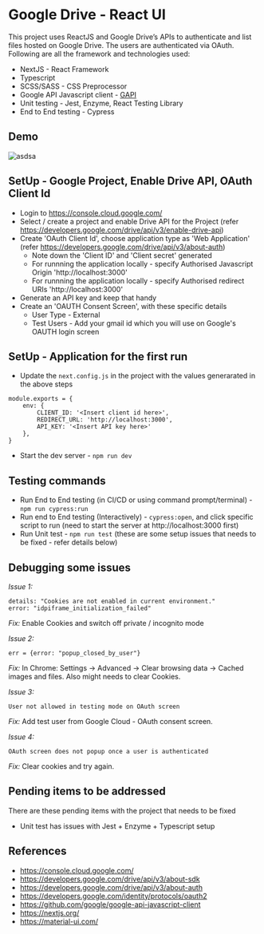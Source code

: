# Google Drive  - React UI

This project uses ReactJS and Google Drive’s APIs to authenticate and list files hosted on Google Drive. The users are authenticated via OAuth. 
Following are all the framework and technologies used:
* NextJS - React Framework
* Typescript
* SCSS/SASS - CSS Preprocessor
* Google API Javascript client - [GAPI](https://github.com/google/google-api-javascript-client)
* Unit testing - Jest, Enzyme, React Testing Library
* End to End testing - Cypress

## Demo

![asdsa](public/versal.svg)

## SetUp - Google Project, Enable Drive API, OAuth Client Id

* Login to https://console.cloud.google.com/
* Select / create a project and enable Drive API for the Project (refer https://developers.google.com/drive/api/v3/enable-drive-api)
* Create 'OAuth Client Id', choose application type as 'Web Application' (refer https://developers.google.com/drive/api/v3/about-auth)
  * Note down the 'Client ID' and 'Client secret' generated
  * For runnning the application locally - specify Authorised Javascript Origin 'http://localhost:3000'
  * For runnning the application locally - specify Authorised redirect URIs 'http://localhost:3000'
* Generate an API key and keep that handy
* Create an 'OAUTH Consent Screen', with these specific details
  * User Type - External
  * Test Users - Add your gmail id which you will use on Google's OAUTH login screen

## SetUp - Application for the first run

* Update the `next.config.js` in the project with the values generarated in the above steps

```
module.exports = {
    env: {
        CLIENT_ID: '<Insert client id here>',
        REDIRECT_URL: 'http://localhost:3000',
        API_KEY: '<Insert API key here>'
    },
}
```
* Start the dev server - `npm run dev`

## Testing commands

* Run End to End testing (in CI/CD or using command prompt/terminal) - `npm run cypress:run`
* Run end to End testing (Interactively) - `cypress:open`, and click specific script to run (need to start the server at http://localhost:3000 first)
* Run Unit test - `npm run test` (these are some setup issues that needs to be fixed - refer details below)

## Debugging some issues

*Issue 1:*
```
details: "Cookies are not enabled in current environment."
error: "idpiframe_initialization_failed"

```
*Fix:* Enable Cookies and switch off private / incognito mode

*Issue 2:*
```
err = {error: "popup_closed_by_user"}

```
*Fix:* In Chrome: Settings → Advanced → Clear browsing data → Cached images and files. Also might needs to clear Cookies.

*Issue 3:*
```
User not allowed in testing mode on OAuth screen

```
*Fix:* Add test user from Google Cloud - OAuth consent screen.

*Issue 4:*
```
OAuth screen does not popup once a user is authenticated

```
*Fix:* Clear cookies and try again.

## Pending items to be addressed

There are these pending items with the project that needs to be fixed
* Unit test has issues with Jest + Enzyme + Typescript setup

## References

* https://console.cloud.google.com/
* https://developers.google.com/drive/api/v3/about-sdk
* https://developers.google.com/drive/api/v3/about-auth
* https://developers.google.com/identity/protocols/oauth2
* https://github.com/google/google-api-javascript-client
* https://nextjs.org/
* https://material-ui.com/
